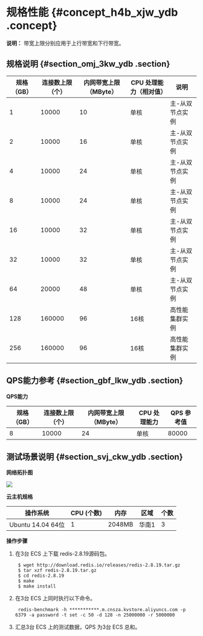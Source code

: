 # 规格性能 {#concept_h4b_xjw_ydb .concept}

**说明：** 带宽上限分别应用于上行带宽和下行带宽。

## 规格说明 {#section_omj_3kw_ydb .section}

|规格（GB）|连接数上限（个）|内网带宽上限（MByte）|CPU 处理能力（相对值）|说明|
|------|--------|-------------|-------------|--|
|1|10000|10|单核|主-从双节点实例|
|2|10000|16|单核|主-从双节点实例|
|4|10000|24|单核|主-从双节点实例|
|8|10000|24|单核|主-从双节点实例|
|16|10000|32|单核|主-从双节点实例|
|32|10000|32|单核|主-从双节点实例|
|64|20000|48|单核|主-从双节点实例|
|128|160000|96|16核|高性能集群实例|
|256|160000|96|16核|高性能集群实例|

## QPS能力参考 {#section_gbf_lkw_ydb .section}

**QPS能力**

|规格（GB）|连接数上限（个）|内网带宽上限（MByte）|CPU 处理能力|QPS 参考值|
|------|--------|-------------|--------|-------|
|8|10000|24|单核|80000|

## 测试场景说明 {#section_svj_ckw_ydb .section}

**网络拓扑图**

![](http://static-aliyun-doc.oss-cn-hangzhou.aliyuncs.com/assets/img/13973/4341_zh-CN.png)

**云主机规格**

|操作系统|CPU \(个数\)|内存|区域|个数|
|----|----------|--|--|--|
|Ubuntu 14.04 64位|1|2048MB|华南1|3|

**操作步骤**

1.  在3台 ECS 上下载 redis-2.8.19源码包。

    ```
     $ wget http://download.redis.io/releases/redis-2.8.19.tar.gz
     $ tar xzf redis-2.8.19.tar.gz
     $ cd redis-2.8.19
     $ make
     $ make install
    ```

2.  在3台 ECS 上同时执行以下命令。

    ```
     redis-benchmark -h ***********.m.cnsza.kvstore.aliyuncs.com -p 6379 -a password -t set -c 50 -d 128 -n 25000000 -r 5000000
    ```

3.  汇总3台 ECS 上的测试数据，QPS 为3台 ECS 总和。

